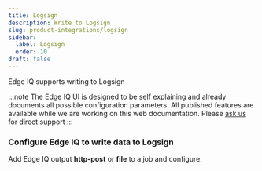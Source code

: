 ```yaml
---
title: Logsign
description: Write to Logsign
slug: product-integrations/logsign
sidebar:
  label: Logsign
  order: 10
draft: false
---
```


Edge IQ supports writing to Logsign

:::note
The Edge IQ UI is designed to be self explaining and already documents all possible configuration parameters. All published features are available while we are working on this web documentation.
Please [ask us](https://community.edgeiq.com/) for direct support
:::

### Configure Edge IQ to write data to Logsign

Add Edge IQ output **http-post** or **file** to a job and configure:
